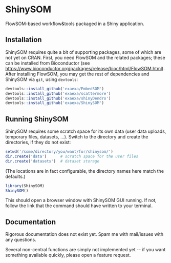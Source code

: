 # ShinySOM

FlowSOM-based workflow&tools packaged in a Shiny application.

## Installation

ShinySOM requires quite a bit of supporting packages, some of which are not yet on CRAN. First, you need FlowSOM and the related packages; these can be installed from Bioconductor (see https://www.bioconductor.org/packages/release/bioc/html/FlowSOM.html). After installing FlowSOM, you may get the rest of dependencies and ShinySOM via `git`, using `devtools`:

```r
devtools::install_github('exaexa/EmbedSOM')
devtools::install_github('exaexa/scattermore')
devtools::install_github('exaexa/shinyDendro')
devtools::install_github('exaexa/ShinySOM')
```

## Running ShinySOM

ShinySOM requires some scratch space for its own data (user data uploads,
temporary files, datasets, ...). Switch to the directory and create the
directories, if they do not exist:

```r
setwd('/some/directory/you/want/for/shinysom/')
dir.create('data')      # scratch space for the user files
dir.create('datasets')  # dataset storage
```

(The locations are in fact configurable, the directory names here match the
defaults.)

```r
library(ShinySOM)
ShinySOM()
```

This should open a browser window with ShinySOM GUI running. If not, follow the link that the command should have written to your terminal.

## Documentation

Rigorous documentation does not exist yet. Spam me with mail/issues with any questions.

Several non-central functions are simply not implemented yet -- if you want something available quickly, please open a feature request.
